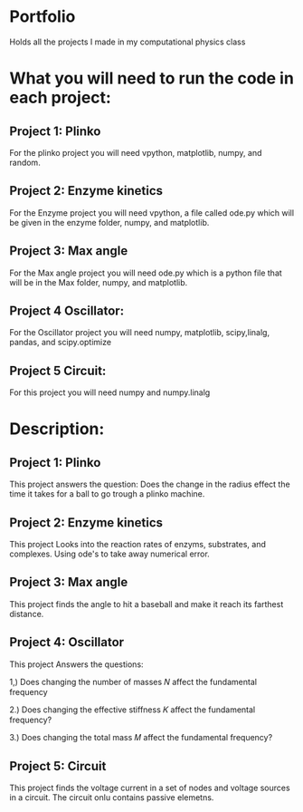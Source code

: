 # Portfolio
Holds all the projects I made in my computational physics class


# What you will need to run the code in each project:

## Project 1: Plinko

For the plinko project you will need vpython, matplotlib, numpy, and random.

## Project 2: Enzyme kinetics

For the Enzyme project you will need vpython, a file called ode.py which will be given in the enzyme folder, numpy, and matplotlib.

## Project 3: Max angle

For the Max angle project you will need ode.py which is a python file that will be in the Max folder, numpy, and matplotlib.

## Project 4 Oscillator: 

For the Oscillator project you will need numpy, matplotlib, scipy,linalg, pandas, and scipy.optimize

## Project 5 Circuit:

For this project you will need numpy and numpy.linalg


# Description:

## Project 1: Plinko

This project answers the question: Does the change in the radius effect the time it takes for a ball to go trough a plinko machine.

## Project 2: Enzyme kinetics

This project Looks into the reaction rates of enzyms, substrates, and complexes. Using ode's to take away numerical error.

## Project 3: Max angle

This project finds the angle to hit a baseball and make it reach its farthest distance.

## Project 4: Oscillator

This project Answers the questions:

1,) Does changing the number of masses 𝑁 affect the fundamental frequency 

2.) Does changing the effective stiffness 𝐾 affect the fundamental frequency?

3.) Does changing the total mass 𝑀 affect the fundamental frequency?

## Project 5: Circuit

This project finds the voltage current in a set of nodes and voltage sources in a circuit. The circuit onlu contains passive elemetns. 
